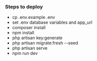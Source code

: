 ### Steps to deploy
- cp .env.example .env
- set .env database variables and app_url
- composer install
- npm install
- php artisan key:generate
- php artisan migrate:fresh --seed
- php artisan serve
- npm run dev
